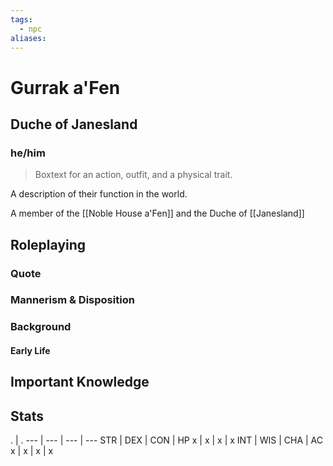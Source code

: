 ```yaml
---
tags:
  - npc
aliases:
---
```

# Gurrak a'Fen
## Duche of Janesland
### he/him

> Boxtext for an action, outfit, and a physical trait.

A description of their function in the world.

A member of the [[Noble House a'Fen]] and the Duche of [[Janesland]]

## Roleplaying
### Quote

### Mannerism & Disposition

### Background
#### Early Life

## Important Knowledge


## Stats
. | . 
--- | --- | --- | ---
STR | DEX | CON | HP
x | x | x | x
INT | WIS | CHA | AC
x | x | x | x